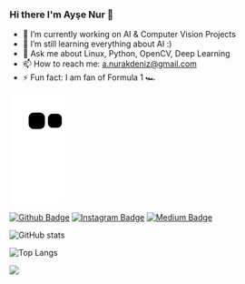 ### Hi there I'm Ayşe Nur 👋


- 🔭 I’m currently working on AI & Computer Vision Projects
- 🌱 I’m still learning everything about AI :) 
- 💬 Ask me about Linux, Python, OpenCV, Deep Learning
- 📫 How to reach me: a.nurakdeniz@gmail.com
- ⚡ Fun fact: I am fan of Formula 1 :racing_car:


![snake svg](https://github.com/akdenizz/akdenizz/blob/output/github-contribution-grid-snake.svg)

[![Github Badge](https://img.shields.io/badge/-Github-000?style=quare&labelColor=000&logo=Github&logoColor=black&link=link)](https://github.com/akdenizz) 
[![Instagram Badge](https://img.shields.io/badge/-Instagram-C13584?style=flat-quare&labelColor=C13584&logo=instagram&logoColor=black&link=link)](https://www.instagram.com/akdenizz7) 
[![Medium Badge](https://img.shields.io/badge/-Medium-757575?style=flat-quare&labelColor=757575&logo=Medium&logoColor=black&link=link)](https://medium.com/@akdenizz7)

![GitHub stats](https://github-readme-stats.vercel.app/api?username=akdenizz&show_icons=true&theme=chartreuse-dark)



![Top Langs](https://github-readme-stats.vercel.app/api/top-langs/?username=akdenizz&theme=chartreuse-dark)


![](https://visitor-badge.laobi.icu/badge?page_id=akdenizz.akdenizz)

